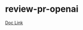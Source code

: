 # review-pr-openai

[Doc Link](https://github.com/abhishek96negi/learning-openai/blob/main/docs/Review%20your%20pull%20request.ipynb)
